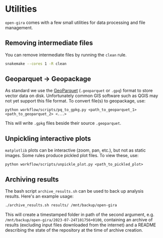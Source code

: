 # Utilities

`open-gira` comes with a few small utilities for data processing and file management.

## Removing intermediate files

You can remove intermediate files by running the `clean` rule.

```bash
snakemake --cores 1 -R clean
```

## Geoparquet -> Geopackage

As standard we use the [GeoParquet](https://geoparquet.org/) (`.geoparquet` or
`.gpq`) format to store vector data on disk. Unfortunately common GIS software
such as QGIS may not yet support this file format. To convert file(s) to
geopackage, use:

```
python workflow/scripts/pq_to_gpkg.py <path_to_geoparquet_1> <path_to_geoparquet_2> <...>
```

This will write `.gpkg` files beside their source `.geoparquet`.

## Unpickling interactive plots

`matplotlib` plots can be interactive (zoom, pan, etc.), but not as static
images. Some rules produce pickled plot files. To view these, use:

```
python workflow/scripts/unpickle_plot.py <path_to_pickled_plot>
```

## Archiving results

The bash script `archive_results.sh` can be used to back up analysis results.
Here's an example usage:

```bash
./archive_results.sh results/ /mnt/backup/open-gira
```

This will create a timestamped folder in path of the second argument, e.g.
`/mnt/backup/open-gira/2023-07-24T101756+0100`, containing an archive of results
(excluding input files downloaded from the internet) and a README describing the
state of the repository at the time of archive creation.
